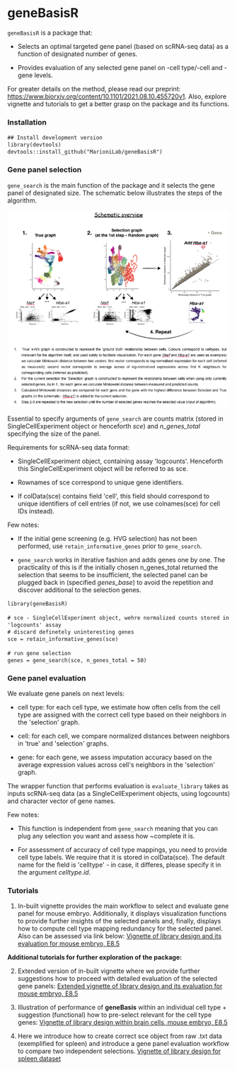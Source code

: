 # geneBasisR

`geneBasisR` is a package that:

- Selects an optimal targeted gene panel (based on scRNA-seq data) as a function of designated number of genes. 

- Provides evaluation of any selected gene panel on -cell type/-cell and -gene levels. 

For greater details on the method, please read our preprint: https://www.biorxiv.org/content/10.1101/2021.08.10.455720v1. Also, explore vignette and tutorials to get a better grasp on the package and its functions.

### Installation

```
## Install development version
library(devtools)
devtools::install_github("MarioniLab/geneBasisR") 
```


### Gene panel selection

`gene_search` is the main function of the package and it selects the gene panel of designated size. The schematic below illustrates the steps of the algorithm.

<p align="center">
  <img src="geneBasis_cartoon.png" width="500">
</p>

Essential to specify arguments of `gene_search` are counts matrix (stored in SingleCellExperiment object or henceforth *sce*) and *n_genes_total* specifying the size of the panel. 

Requirements for scRNA-seq data format:

- SingleCellExperiment object, containing assay 'logcounts'. Henceforth this SingleCellExperiment object will be referred to as sce.

- Rownames of sce correspond to unique gene identifiers.

- If colData(sce) contains field 'cell', this field should correspond to unique identifiers of cell entries (if not, we use colnames(sce) for cell IDs instead).

Few notes:

- If the initial gene screening (e.g. HVG selection) has not been performed, use `retain_informative_genes` prior to `gene_search`.

- `gene_search` works in iterative fashion and adds genes one by one. The practicality of this is if the initially chosen n_genes_total returned the selection that seems to be insufficient, the selected panel can be plugged back in (specified *genes_base*) to avoid the repetition and discover additional to the selection genes.


```
library(geneBasisR)

# sce - SingleCellExperiment object, wehre normalized counts stored in 'logcounts' assay
# discard definetely uninteresting genes
sce = retain_informative_genes(sce)

# run gene selection
genes = gene_search(sce, n_genes_total = 50)

```

### Gene panel evaluation

We evaluate gene panels on next levels:

- cell type: for each cell type, we estimate how often cells from the cell type are assigned with the correct cell type based on their neighbors in the 'selection' graph.

- cell: for each cell, we compare normalized distances between neighbors in 'true' and 'selection' graphs. 

- gene: for each gene, we assess imputation accuracy based on the average expression values across cell's neighbors in the 'selection' graph.

The wrapper function that performs evaluation is `evaluate_library` takes as inputs scRNA-seq data (as a SingleCellExperiment objects, using logcounts) and character vector of gene names.

Few notes:

- This function is independent from `gene_search` meaning that you can plug any selection you want and assess how ~complete it is.

- For assessment of accuracy of cell type mappings, you need to provide cell type labels. We require that it is stored in colData(sce). The default name for the field is 'celltype' - in case, it differes, please specify it in the argument *celltype.id*.


### Tutorials

1. In-built vignette provides the main workflow to select and evaluate gene panel for mouse embryo. Additionally, it displays visualization functions to provide further insights of the selected panels and, finally, displays how to compute cell type mapping redundancy for the selected panel. Also can be assessed via link below:
[Vignette of library design and its evaluation for mouse embryo, E8.5](https://rawcdn.githack.com/MarioniLab/geneBasis_tutorials/b692ca1939937535204ee55a34ecc6ab3f9b2e41/geneBasis_mouseEmbryo.html)


**Additional tutorials for further exploration of the package:**

2. Extended version of in-built vignette where we provide further suggestions how to proceed with detailed evaluation of the selected gene panels: [Extended vignette of library design and its evaluation for mouse embryo, E8.5](https://rawcdn.githack.com/MarioniLab/geneBasis_tutorials/7aedf70db1fff6f4b616c07a36789eecc097a286/geneBasis_mouseEmbryo_extended.html)

3. Illustration of performance of **geneBasis** within an individual cell type + suggestion (functional) how to pre-select relevant for the cell type genes:
[Vignette of library design within brain cells, mouse embryo, E8.5](https://rawcdn.githack.com/MarioniLab/geneBasis_tutorials/eb746577190c2326e311a1289eb8f779dd4f9e9f/geneBasis_mouseEmbryo_within_celltype.html)

4. Here we introduce how to create correct sce object from raw .txt data (exemplified for spleen) and introduce a gene panel evaluation workflow to compare two independent selections. [Vignette of library design for spleen dataset](https://rawcdn.githack.com/MarioniLab/geneBasis_tutorials/055b5e181c5cbe99f7aa0c3f655c38cd06ac942e/geneBasis_spleen.html)


